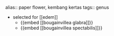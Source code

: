 alias:: paper flower, kembang kertas
tags:: genus

- selected for [[edem]]
	- {{embed [[bougainvillea glabra]]}}
	- {{embed [[bougainvillea spectabilis]]}}